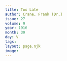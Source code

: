 ```yaml
---
title: Too Late
author: Crane, Frank (Dr.)
issue: 27
volume: 9
year: 1916
month: 39
day: V
tags:
layout: page.njk
image:
---
```


